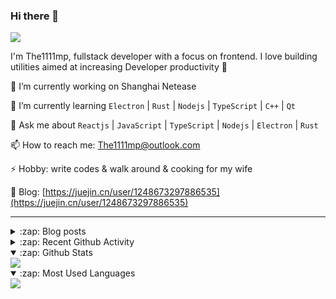 ### Hi there 👋

![](https://komarev.com/ghpvc/?username=1111mp&color=green)

I'm The1111mp, fullstack developer with a focus on frontend. I love building utilities aimed at increasing Developer productivity 🙌

🔭 I’m currently working on Shanghai Netease

🌱 I’m currently learning `Electron` | `Rust` | `Nodejs` | `TypeScript` | `C++` | `Qt`

💬 Ask me about `Reactjs` | `JavaScript` | `TypeScript` | `Nodejs` | `Electron` | `Rust`

📫 How to reach me: <a href="mailto:The1111mp@outlook.com">The1111mp@outlook.com</a>

⚡ Hobby: write codes & walk around & cooking for my wife

📖 Blog: [https://juejin.cn/user/1248673297886535](https://juejin.cn/user/1248673297886535)

***

<details>
  <summary>:zap: Blog posts</summary>

  - [这里有从零开始构建现代化前端UI组件库所需要的一切](https://juejin.cn/post/7324011329883045915)
  - [使用 nvm-desktop 轻松安装和管理多个 node 版本](https://juejin.cn/post/7267791228872179727)
  - [Electron 中集成 SQLite3 数据库的最佳实践](https://juejin.cn/post/7202807471881306172)
  - [从0开发IM，单聊群聊在线离线消息以及消息的已读未读功能](https://juejin.cn/post/7202583557751865401)
  - [Electron（网页）中实现接近微信消息发送体验的消息输入框及界面](https://juejin.cn/post/7252505446396575781)
  - [Qt中基于QWebEngineView和QWebChannel实现与web的交互](https://juejin.cn/post/7238423148555501629)
</details>

<details>
  <summary>:zap: Recent Github Activity</summary>

  <!--START_SECTION:activity-->
1. 💪 Opened PR [#83](https://github.com/1111mp/nvm-desktop/pull/83) in [1111mp/nvm-desktop](https://github.com/1111mp/nvm-desktop)
2. 🗣 Commented on [#82](https://github.com/1111mp/nvm-desktop/issues/82#issuecomment-2080396875) in [1111mp/nvm-desktop](https://github.com/1111mp/nvm-desktop)
3. 💪 Opened PR [#8](https://github.com/1111mp/nvmd-command/pull/8) in [1111mp/nvmd-command](https://github.com/1111mp/nvmd-command)
4. 🗣 Commented on [#81](https://github.com/1111mp/nvm-desktop/issues/81#issuecomment-2076486049) in [1111mp/nvm-desktop](https://github.com/1111mp/nvm-desktop)
5. 🗣 Commented on [#81](https://github.com/1111mp/nvm-desktop/issues/81#issuecomment-2076431066) in [1111mp/nvm-desktop](https://github.com/1111mp/nvm-desktop)
6. 🗣 Commented on [#80](https://github.com/1111mp/nvm-desktop/issues/80#issuecomment-2071522627) in [1111mp/nvm-desktop](https://github.com/1111mp/nvm-desktop)
7. 🔒 Closed issue [#80](https://github.com/1111mp/nvm-desktop/issues/80) in [1111mp/nvm-desktop](https://github.com/1111mp/nvm-desktop)
8. 🗣 Commented on [#80](https://github.com/1111mp/nvm-desktop/issues/80#issuecomment-2071467224) in [1111mp/nvm-desktop](https://github.com/1111mp/nvm-desktop)
9. 🗣 Commented on [#80](https://github.com/1111mp/nvm-desktop/issues/80#issuecomment-2071354792) in [1111mp/nvm-desktop](https://github.com/1111mp/nvm-desktop)
10. 🗣 Commented on [#78](https://github.com/1111mp/nvm-desktop/issues/78#issuecomment-2071340103) in [1111mp/nvm-desktop](https://github.com/1111mp/nvm-desktop)
  <!--END_SECTION:activity-->
</details>

<details open>
  <summary>:zap: Github Stats</summary>

  <img align="center" src="https://github-readme-stats-sigma-five.vercel.app/api?username=1111mp&show_icons=true&hide_border=true&theme=gruvbox" />
</details>

<details open>
  <summary>:zap: Most Used Languages</summary>

  <img align="center" src="https://github-readme-stats-sigma-five.vercel.app/api/top-langs/?username=1111mp&layout=compact&show_icons=true&hide_border=true&theme=gruvbox" />
</details>


<!--
**1111mp/1111mp** is a ✨ _special_ ✨ repository because its `README.md` (this file) appears on your GitHub profile.

Here are some ideas to get you started:

- 🔭 I’m currently working on ...
- 🌱 I’m currently learning ...
- 👯 I’m looking to collaborate on ...
- 🤔 I’m looking for help with ...
- 💬 Ask me about ...
- 📫 How to reach me: ...
- 😄 Pronouns: ...
- ⚡ Fun fact: ...
-->
